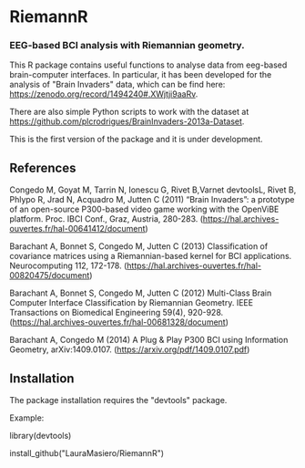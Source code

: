 # RiemannR

### EEG-based BCI analysis with Riemannian geometry.

This R package contains useful functions to analyse data from eeg-based brain-computer interfaces.
In particular, it has been developed for the analysis of "Brain Invaders" data, which can be find here: https://zenodo.org/record/1494240#.XWjtji9aaRv.

There are also simple Python scripts to work with the dataset at https://github.com/plcrodrigues/BrainInvaders-2013a-Dataset.

This is the first version of the package and it is under development.


## References

Congedo M, Goyat M, Tarrin N, Ionescu G, Rivet B,Varnet devtoolsL, Rivet B, Phlypo R, Jrad N, Acquadro M, Jutten C (2011) “Brain Invaders”: a prototype of an open-source P300-based video game working with the OpenViBE platform. Proc. IBCI Conf., Graz, Austria, 280-283. (https://hal.archives-ouvertes.fr/hal-00641412/document)

Barachant A, Bonnet S, Congedo M, Jutten C (2013) Classification of covariance matrices using a Riemannian-based kernel for BCI applications. Neurocomputing 112, 172-178. (https://hal.archives-ouvertes.fr/hal-00820475/document)

Barachant A, Bonnet S, Congedo M, Jutten C (2012) Multi-Class Brain Computer Interface Classification by Riemannian Geometry. IEEE Transactions on Biomedical Engineering 59(4), 920-928. (https://hal.archives-ouvertes.fr/hal-00681328/document)

Barachant A, Congedo M (2014) A Plug & Play P300 BCI using Information Geometry, arXiv:1409.0107. (https://arxiv.org/pdf/1409.0107.pdf)

## Installation

The package installation requires the "devtools" package.

Example: 

library(devtools)

install_github("LauraMasiero/RiemannR")

